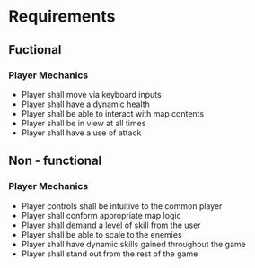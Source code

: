# Requirements
## Fuctional
### Player Mechanics
- Player shall move via keyboard inputs
- Player shall have a dynamic health
- Player shall be able to interact with map contents
- Player shall be in view at all times
- Player shall have a use of attack

## Non - functional
### Player Mechanics
- Player controls shall be intuitive to the common player
- Player shall conform appropriate map logic
- Player shall demand a level of skill from the user
- Player shall be able to scale to the enemies
- Player shall have dynamic skills gained throughout the game
- Player shall stand out from the rest of the game
